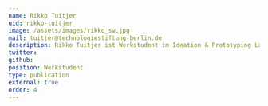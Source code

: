 ```yaml
---
name: Rikko Tuitjer
uid: rikko-tuitjer
image: /assets/images/rikko_sw.jpg
mail: tuitjer@technologiestiftung-berlin.de
description: Rikko Tuitjer ist Werkstudent im Ideation & Prototyping Lab der Technologiestiftung Berlin. Er studiert Wirtschaft und Politik an der HTW Berlin.
twitter:
github:
position: Werkstudent
type: publication
external: true
order: 4
---
```

